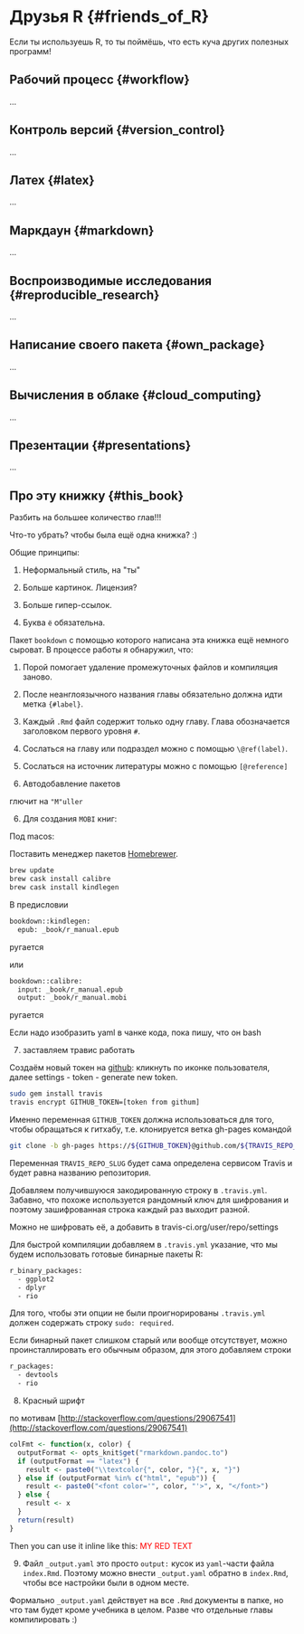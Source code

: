 




# Друзья R {#friends_of_R}

Если ты используешь R, то ты поймёшь, что есть куча других полезных программ!

## Рабочий процесс {#workflow}

...


## Контроль версий {#version_control}

...


## Латех {#latex}


...

## Маркдаун {#markdown}

...

## Воспроизводимые исследования {#reproducible_research}

...

## Написание своего пакета {#own_package}

...

## Вычисления в облаке {#cloud_computing}

...

## Презентации {#presentations}

...

## Про эту книжку {#this_book}


Разбить на большее количество глав!!!

Что-то убрать? чтобы была ещё одна книжка? :)


Общие принципы:

1. Неформальный стиль, на "ты"

2. Больше картинок. Лицензия?

3. Больше гипер-ссылок.

4. Буква `ё` обязательна.


Пакет `bookdown` с помощью которого написана эта книжка ещё немного сыроват. В процессе работы я обнаружил, что:

1. Порой помогает удаление промежуточных файлов и компиляция заново.

2. После неанглоязычного названия главы обязательно должна идти метка `{#label}`.

3. Каждый `.Rmd` файл содержит только одну главу. Глава обозначается заголовком первого уровня `#`.

4. Сослаться на главу или подраздел можно с помощью `\@ref(label)`. 

5. Сослаться на источник литературы можно с помощью `[@reference]`

6. Автодобавление пакетов



глючит на `"M"uller`

6. Для создания `MOBI` книг:

Под macos:

Поставить менеджер пакетов [Homebrewer](http://brew.sh/).


```bash
brew update
brew cask install calibre
brew cask install kindlegen
```

В предисловии

```bash
bookdown::kindlegen:
  epub: _book/r_manual.epub
```

ругается


или

```bash
bookdown::calibre:
  input: _book/r_manual.epub
  output: _book/r_manual.mobi 
```

ругается

Если надо изобразить yaml в чанке кода, пока пишу, что он bash


7. заставляем травис работать

Создаём новый токен на [github](https://github.com/settings/tokens): кликнуть по иконке пользователя, далее settings - token - generate new token.


```bash
sudo gem install travis
travis encrypt GITHUB_TOKEN=[token from githum]
```

Именно переменная `GITHUB_TOKEN` должна использоваться для того, чтобы обращаться к гитхабу, т.е. клонируется ветка gh-pages командой

```bash
git clone -b gh-pages https://${GITHUB_TOKEN}@github.com/${TRAVIS_REPO_SLUG}.git book-output
```
Переменная `TRAVIS_REPO_SLUG` будет сама определена сервисом Travis и будет равна названию репозитория.


Добавляем получившуюся закодированную строку в `.travis.yml`. Забавно, что похоже используется рандомный ключ для шифрования и поэтому зашифрованная строка каждый раз выходит разной.

Можно не шифровать её, а добавить в travis-ci.org/user/repo/settings 





Для быстрой компиляции добавляем в `.travis.yml` указание, что мы будем использовать готовые бинарные пакеты R:

```bash
r_binary_packages:
  - ggplot2
  - dplyr
  - rio
```
Для того, чтобы эти опции не были проигнорированы `.travis.yml` должен содержать строку `sudo: required`.

Если бинарный пакет слишком старый или вообще отсутствует, можно проинсталлировать его обычным образом, для этого добавляем строки


```bash
r_packages:
  - devtools
  - rio
```

8. Красный шрифт

по мотивам [http://stackoverflow.com/questions/29067541](http://stackoverflow.com/questions/29067541)


```r
colFmt <- function(x, color) {
  outputFormat <- opts_knit$get("rmarkdown.pandoc.to")
  if (outputFormat == "latex") {
    result <- paste0("\\textcolor{", color, "}{", x, "}")
  } else if (outputFormat %in% c("html", "epub")) {
    result <- paste0("<font color='", color, "'>", x, "</font>")
  } else {
    result <- x
  }
  return(result)
}
```



Then you can use it inline like this: <font color='red'>MY RED TEXT</font>

9. Файл `_output.yaml` это просто `output:` кусок из `yaml`-части файла `index.Rmd`. Поэтому можно внести `_output.yaml` обратно в `index.Rmd`, чтобы все настройки были в одном месте. 

Формально `_output.yaml` действует на все `.Rmd` документы в папке, но что там будет кроме учебника в целом. Разве что отдельные главы компилировать :)



